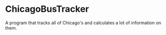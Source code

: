 # ChicagoBusTracker
A program that tracks all of Chicago's and calculates a lot of information on them.
